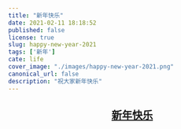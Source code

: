 ```yaml
---
title: "新年快乐"
date: 2021-02-11 18:18:52
published: false
license: true
slug: happy-new-year-2021
tags: ['新年']
cate: life
cover_image: "./images/happy-new-year-2021.png"
canonical_url: false
description: "祝大家新年快乐"
---
```


## <center>[新年快乐](/new-year-card.html)</center>
